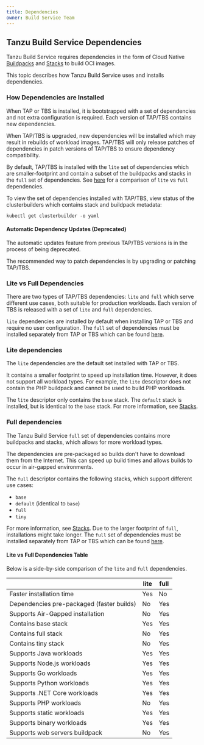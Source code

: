```yaml
---
title: Dependencies
owner: Build Service Team
---
```


## <a id="dependencies"></a> Tanzu Build Service Dependencies

Tanzu Build Service requires dependencies in the form of Cloud Native
[Buildpacks](https://docs.vmware.com/en/VMware-Tanzu-Buildpacks/index.html) and
[Stacks](https://docs.vmware.com/en/VMware-Tanzu-Buildpacks/services/tanzu-buildpacks/GUID-stacks.html)
to build OCI images.

This topic describes how Tanzu Build Service uses and installs dependencies.

### <a id="install"></a> How Dependencies are Installed

When TAP or TBS is installed, it is bootstrapped with a set of dependencies and not extra configuration is required. 
Each version of TAP/TBS contains new dependencies. 

When TAP/TBS is upgraded, new dependencies will be installed which may result in rebuilds of workload images. TAP/TBS 
will only release patches of dependencies in patch versions of TAP/TBS to ensure dependency compatibility.

By default, TAP/TBS is installed with the `lite` set of dependencies which are smaller-footprint and contain a subset of 
the buildpacks and stacks in the `full` set of dependencies. See [here](#lite-vs-full-table) for a comparison of `lite` vs `full` dependencies.

To view the set of dependencies installed with TAP/TBS, view status of the clusterbuilders which contains stack and buildpack metadata:

```console
kubectl get clusterbuilder -o yaml
```

#### <a id="deprecated-auto-updates"></a> Automatic Dependency Updates (Deprecated)

The automatic updates feature from previous TAP/TBS versions is in the process of being deprecated. 

The recommended way to patch dependencies is by upgrading or patching TAP/TBS.

### <a id="lite-vs-full"></a> Lite vs Full Dependencies

There are two types of TAP/TBS dependencies: `lite` and `full` which serve different use cases, both suitable for production workloads.
Each version of TBS is released with a set of `lite` and `full` dependencies. 

`lite` dependencies are installed by default when installing TAP or TBS and require no user configuration. The `full`
set of dependencies must be installed separately from TAP or TBS which can be found [here](install-tbs.html#tap-install-full-deps).

### <a id="lite-dependencies"></a> Lite dependencies

The `lite` dependencies are the default set installed with TAP or TBS. 

It contains a smaller footprint to speed up installation time. However, it does not support all
workload types. For example, the `lite` descriptor does not contain the PHP buildpack and cannot be used to build PHP workloads.

The `lite` descriptor only contains the `base` stack.
The `default` stack is installed, but is identical to the `base` stack.
For more information, see [Stacks](https://docs.vmware.com/en/VMware-Tanzu-Buildpacks/services/tanzu-buildpacks/GUID-stacks.html).

### <a id="full-dependencies"></a> Full dependencies

The Tanzu Build Service `full` set of dependencies contains more buildpacks and stacks, which allows for more workload
types.

The dependencies are pre-packaged so builds don't have to download them from the Internet.
This can speed up build times and allows builds to occur in air-gapped environments.

The `full` descriptor contains the following stacks, which support different use cases:

- `base`
- `default` (identical to `base`)
- `full`
- `tiny`

For more information, see [Stacks](https://docs.vmware.com/en/VMware-Tanzu-Buildpacks/services/tanzu-buildpacks/GUID-stacks.html).
Due to the larger footprint of `full`, installations might take longer.
The `full` set of dependencies must be installed separately from TAP or TBS which can be found [here](install-tbs.html#tap-install-full-deps).

#### <a id="lite-vs-full-table"></a> Lite vs Full Dependencies Table

Below is a side-by-side comparison of the `lite` and `full` dependencies.

|  | lite | full |
|---| ---|---|
| Faster installation time | Yes | No |
| Dependencies pre-packaged (faster builds) | No | Yes |
| Supports Air-Gapped installation | No | Yes |
| Contains base stack | Yes | Yes |
| Contains full stack | No | Yes |
| Contains tiny stack | No | Yes |
| Supports Java workloads | Yes | Yes |
| Supports Node.js workloads | Yes | Yes |
| Supports Go workloads | Yes | Yes |
| Supports Python workloads | Yes | Yes |
| Supports .NET Core workloads | Yes | Yes |
| Supports PHP workloads | No | Yes |
| Supports static workloads | Yes | Yes |
| Supports binary workloads | Yes | Yes |
| Supports web servers buildpack | No | Yes |

